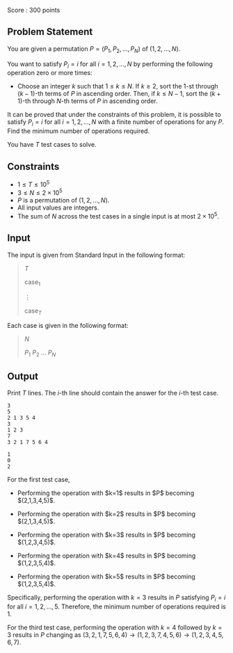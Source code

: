 Score : $300$ points

## Problem Statement

You are given a permutation $P=(P_1,P_2,\dots,P_N)$ of $(1,2,\dots,N)$.

You want to satisfy $P_i=i$ for all $i=1,2,\dots,N$ by performing the following operation zero or more times:

- Choose an integer $k$ such that $1 \leq k \leq N$. If $k \geq 2$, sort the $1$-st through $(k-1)$-th terms of $P$ in ascending order. Then, if $k \leq N-1$, sort the $(k+1)$-th through $N$-th terms of $P$ in ascending order.

It can be proved that under the constraints of this problem, it is possible to satisfy $P_i=i$ for all $i=1,2,\dots,N$ with a finite number of operations for any $P$. Find the minimum number of operations required.

You have $T$ test cases to solve.

## Constraints

- $1 \leq T \leq 10^5$
- $3 \leq N \leq 2 \times 10^5$
- $P$ is a permutation of $(1,2,\dots,N)$.
- All input values are integers.
- The sum of $N$ across the test cases in a single input is at most $2 \times 10^5$.

## Input

The input is given from Standard Input in the following format:

> $T$
> 
> $\mathrm{case}_1$
> 
> $\vdots$
> 
> $\mathrm{case}_T$

Each case is given in the following format:

> $N$
> 
> $P_1$ $P_2$ $\dots$ $P_N$

## Output

Print $T$ lines. The $i$-th line should contain the answer for the $i$-th test case.

```input1
3
5
2 1 3 5 4
3
1 2 3
7
3 2 1 7 5 6 4
```

```output1
1
0
2
```

For the first test case,

- <p>Performing the operation with $k=1$ results in $P$ becoming $(2,1,3,4,5)$.</p>
- <p>Performing the operation with $k=2$ results in $P$ becoming $(2,1,3,4,5)$.</p>
- <p>Performing the operation with $k=3$ results in $P$ becoming $(1,2,3,4,5)$.</p>
- <p>Performing the operation with $k=4$ results in $P$ becoming $(1,2,3,5,4)$.</p>
- <p>Performing the operation with $k=5$ results in $P$ becoming $(1,2,3,5,4)$.</p>

Specifically, performing the operation with $k=3$ results in $P$ satisfying $P_i=i$ for all $i=1,2,\dots,5$. Therefore, the minimum number of operations required is $1$.

For the third test case, performing the operation with $k=4$ followed by $k=3$ results in $P$ changing as $(3,2,1,7,5,6,4) \rightarrow (1,2,3,7,4,5,6) \rightarrow (1,2,3,4,5,6,7)$.